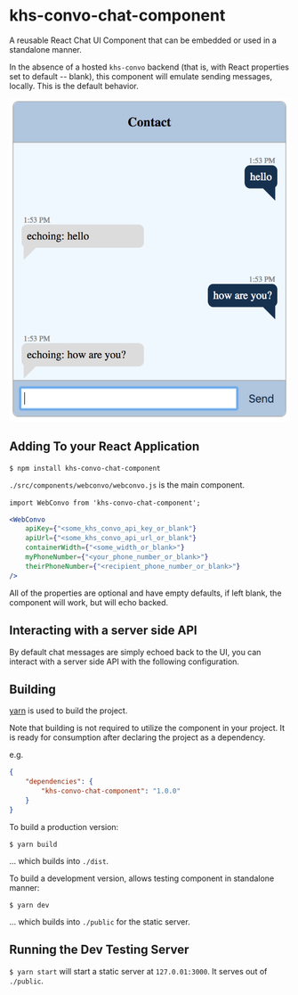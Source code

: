 # khs-convo-chat-component

A reusable React Chat UI Component that can be embedded or used in a standalone manner.

In the absence of a hosted `khs-convo` backend (that is, with React properties set to default -- blank), this component will emulate sending messages, locally. This is the default behavior.

![](chat-bot-image.png)

## Adding To your React Application

	$ npm install khs-convo-chat-component  


`./src/components/webconvo/webconvo.js` is the main component.

`import WebConvo from 'khs-convo-chat-component';`

```jsx
<WebConvo
	apiKey={"<some_khs_convo_api_key_or_blank"}
	apiUrl={"<some_khs_convo_api_url_or_blank"}
	containerWidth={"<some_width_or_blank>"}
	myPhoneNumber={"<your_phone_number_or_blank>"}
	theirPhoneNumber={"<recipient_phone_number_or_blank>"}
/>
```

All of the properties are optional and have empty defaults, if left blank, the component will work, but will echo backed.

## Interacting with a server side API 

By default chat messages are simply echoed back to the UI, you can interact with a server side API with the following configuration. 




## Building

[yarn](https://yarnpkg.com/lang/en/docs/install/) is used to build the project.

Note that building is not required to utilize the component in your project. It is ready for consumption after declaring the project as a dependency.

e.g.

```json
{
	"dependencies": {
		"khs-convo-chat-component": "1.0.0"
	}
}
```

To build a production version:

```
$ yarn build
```

... which builds into `./dist`.

To build a development version, allows testing component in standalone manner:

```
$ yarn dev
```

... which builds into `./public` for the static server.

## Running the Dev Testing Server

`$ yarn start` will start a static server at `127.0.01:3000`. It serves out of `./public`.
